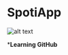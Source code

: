 # SpotiApp 


![alt text](https://developer.spotify.com/assets/branding-guidelines/logo@2x.png)

***Learning GitHub**